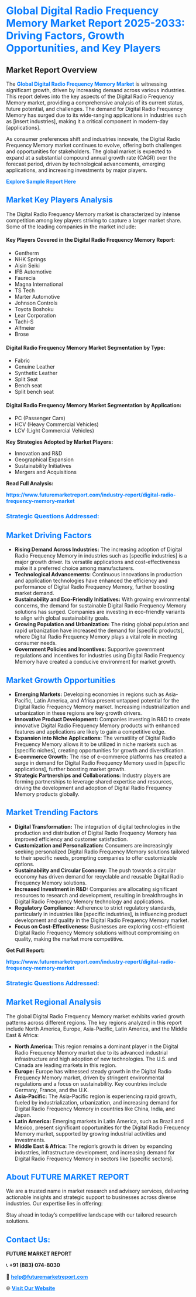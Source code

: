 <h1 style="color: #007BFF;">Global Digital Radio Frequency Memory Market Report 2025-2033: Driving Factors, Growth Opportunities, and Key Players</h1>

<section id="overview">
<h2>Market Report Overview</h2>
<p>The <a href="https://www.futuremarketreport.com/industry-report/digital-radio-frequency-memory-market" style="color: #007BFF; text-decoration: none;"><strong>Global Digital Radio Frequency Memory Market</strong></a> is witnessing significant growth, driven by increasing demand across various industries. This report delves into the key aspects of the Digital Radio Frequency Memory market, providing a comprehensive analysis of its current status, future potential, and challenges. The demand for Digital Radio Frequency Memory has surged due to its wide-ranging applications in industries such as [insert industries], making it a critical component in modern-day [applications].</p>
<p>As consumer preferences shift and industries innovate, the Digital Radio Frequency Memory market continues to evolve, offering both challenges and opportunities for stakeholders. The global market is expected to expand at a substantial compound annual growth rate (CAGR) over the forecast period, driven by technological advancements, emerging applications, and increasing investments by major players.</p>
</section>

<section id="overview">
<p><a href="https://www.futuremarketreport.com/request-sample/reportId=35868" style="color: #007BFF; text-decoration: none;"><strong>Explore Sample Report Here</strong></a></p>
</section>

<section id="key-players">
<h2 style="color: #007BFF;">Market Key Players Analysis</h2>
<p>The Digital Radio Frequency Memory market is characterized by intense competition among key players striving to capture a larger market share. Some of the leading companies in the market include:</p>
<h4>Key Players Covered in the Digital Radio Frequency Memory Report:</h4>
<ul><li>Gentherm</li><li>NHK Springs</li><li>Aisin Seiki</li><li>IFB Automotive</li><li>Faurecia</li><li>Magna International</li><li>TS Tech</li><li>Marter Automotive</li><li>Johnson Controls</li><li>Toyota Boshoku</li><li>Lear Corporation</li><li>Tachi-S</li><li>Alfmeier</li><li>Brose</li></ul>
<h4>Digital Radio Frequency Memory Market Segmentation by Type:</h4>
<ul><li>Fabric</li><li>Genuine Leather</li><li>Synthetic Leather</li><li>Split Seat</li><li>Bench seat</li><li>Split bench seat</li></ul>

<h4>Digital Radio Frequency Memory Market Segmentation by Application:</h4>
<ul><li>PC (Passenger Cars)</li><li>HCV (Heavy Commercial Vehicles)</li><li>LCV (Light Commercial Vehicles)</li></ul>
<p><strong>Key Strategies Adopted by Market Players:</strong></p>
<ul>
<li>Innovation and R&D</li>
<li>Geographical Expansion</li>
<li>Sustainability Initiatives</li>
<li>Mergers and Acquisitions</li>
</ul>
</section>

<section>
<p><strong>Read Full Analysis: </strong></p><a href="https://www.futuremarketreport.com/industry-report/digital-radio-frequency-memory-market" style="color: #007BFF; text-decoration: none;"><strong>https://www.futuremarketreport.com/industry-report/digital-radio-frequency-memory-market</strong></a>
<h3 style="color: #007BFF;">Strategic Questions Addressed:</h3>
</section>

<section id="driving-factors">
<h2 style="color: #007BFF;">Market Driving Factors</h2>
<ul>
<li><strong>Rising Demand Across Industries:</strong> The increasing adoption of Digital Radio Frequency Memory in industries such as [specific industries] is a major growth driver. Its versatile applications and cost-effectiveness make it a preferred choice among manufacturers.</li>
<li><strong>Technological Advancements:</strong> Continuous innovations in production and application technologies have enhanced the efficiency and performance of Digital Radio Frequency Memory, further boosting market demand.</li>
<li><strong>Sustainability and Eco-Friendly Initiatives:</strong> With growing environmental concerns, the demand for sustainable Digital Radio Frequency Memory solutions has surged. Companies are investing in eco-friendly variants to align with global sustainability goals.</li>
<li><strong>Growing Population and Urbanization:</strong> The rising global population and rapid urbanization have increased the demand for [specific products], where Digital Radio Frequency Memory plays a vital role in meeting consumer needs.</li>
<li><strong>Government Policies and Incentives:</strong> Supportive government regulations and incentives for industries using Digital Radio Frequency Memory have created a conducive environment for market growth.</li>
</ul>
</section>

<section id="growth-opportunities">
<h2 style="color: #007BFF;">Market Growth Opportunities</h2>
<ul>
<li><strong>Emerging Markets:</strong> Developing economies in regions such as Asia-Pacific, Latin America, and Africa present untapped potential for the Digital Radio Frequency Memory market. Increasing industrialization and urbanization in these regions are key growth drivers.</li>
<li><strong>Innovative Product Development:</strong> Companies investing in R&D to create innovative Digital Radio Frequency Memory products with enhanced features and applications are likely to gain a competitive edge.</li>
<li><strong>Expansion into Niche Applications:</strong> The versatility of Digital Radio Frequency Memory allows it to be utilized in niche markets such as [specific niches], creating opportunities for growth and diversification.</li>
<li><strong>E-commerce Growth:</strong> The rise of e-commerce platforms has created a surge in demand for Digital Radio Frequency Memory used in [specific applications], further boosting market growth.</li>
<li><strong>Strategic Partnerships and Collaborations:</strong> Industry players are forming partnerships to leverage shared expertise and resources, driving the development and adoption of Digital Radio Frequency Memory products globally.</li>
</ul>
</section>

<section id="trending-factors">
<h2 style="color: #007BFF;">Market Trending Factors</h2>
<ul>
<li><strong>Digital Transformation:</strong> The integration of digital technologies in the production and distribution of Digital Radio Frequency Memory has improved efficiency and customer satisfaction.</li>
<li><strong>Customization and Personalization:</strong> Consumers are increasingly seeking personalized Digital Radio Frequency Memory solutions tailored to their specific needs, prompting companies to offer customizable options.</li>
<li><strong>Sustainability and Circular Economy:</strong> The push towards a circular economy has driven demand for recyclable and reusable Digital Radio Frequency Memory solutions.</li>
<li><strong>Increased Investment in R&D:</strong> Companies are allocating significant resources to research and development, resulting in breakthroughs in Digital Radio Frequency Memory technology and applications.</li>
<li><strong>Regulatory Compliance:</strong> Adherence to strict regulatory standards, particularly in industries like [specific industries], is influencing product development and quality in the Digital Radio Frequency Memory market.</li>
<li><strong>Focus on Cost-Effectiveness:</strong> Businesses are exploring cost-efficient Digital Radio Frequency Memory solutions without compromising on quality, making the market more competitive.</li>
</ul>
</section>

<section>
<p><strong>Get Full Report: </strong></p><a href="https://www.futuremarketreport.com/industry-report/digital-radio-frequency-memory-market" style="color: #007BFF; text-decoration: none;"><strong>https://www.futuremarketreport.com/industry-report/digital-radio-frequency-memory-market</strong></a>
<h3 style="color: #007BFF;">Strategic Questions Addressed:</h3>
</section>


<section id="regional-analysis">
<h2 style="color: #007BFF;">Market Regional Analysis</h2>
<p>The global Digital Radio Frequency Memory market exhibits varied growth patterns across different regions. The key regions analyzed in this report include North America, Europe, Asia-Pacific, Latin America, and the Middle East & Africa:</p>
<ul>
<li><strong>North America:</strong> This region remains a dominant player in the Digital Radio Frequency Memory market due to its advanced industrial infrastructure and high adoption of new technologies. The U.S. and Canada are leading markets in this region.</li>
<li><strong>Europe:</strong> Europe has witnessed steady growth in the Digital Radio Frequency Memory market, driven by stringent environmental regulations and a focus on sustainability. Key countries include Germany, France, and the U.K.</li>
<li><strong>Asia-Pacific:</strong> The Asia-Pacific region is experiencing rapid growth, fueled by industrialization, urbanization, and increasing demand for Digital Radio Frequency Memory in countries like China, India, and Japan.</li>
<li><strong>Latin America:</strong> Emerging markets in Latin America, such as Brazil and Mexico, present significant opportunities for the Digital Radio Frequency Memory market, supported by growing industrial activities and investments.</li>
<li><strong>Middle East & Africa:</strong> The region’s growth is driven by expanding industries, infrastructure development, and increasing demand for Digital Radio Frequency Memory in sectors like [specific sectors].</li>
</ul>
</section>

<footer>
<h2 style="color: #007BFF;">About FUTURE MARKET REPORT</h2>
<p>We are a trusted name in market research and advisory services, delivering actionable insights and strategic support to businesses across diverse industries. Our expertise lies in offering:</p>

<p>Stay ahead in today’s competitive landscape with our tailored research solutions.</p>

<h2 style="color: #007BFF;">Contact Us:</h2>
<p><strong>FUTURE MARKET REPORT</strong></p>
<p>📞 <strong>+91 (883) 074-8030</strong></p>
<p>📧 <strong><a href="mailto:help@futuremarketreport.com" style="color: #007BFF;">help@futuremarketreport.com</a></strong></p>
<p>🌐 <strong><a href="https://www.futuremarketreport.com/" style="color: #007BFF;">Visit Our Website</a></strong></p>
</footer>